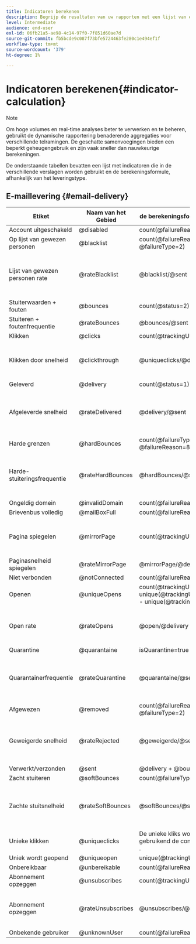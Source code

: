 ```yaml
---
title: Indicatoren berekenen
description: Begrijp de resultaten van uw rapporten met een lijst van elke metrische formule.
level: Intermediate
audience: end-user
exl-id: 06fb21a5-ae98-4c14-97f0-7f851d60ae7d
source-git-commit: fb5bcde9c087f73bfe5724463fe280c1e494ef1f
workflow-type: tm+mt
source-wordcount: '379'
ht-degree: 1%

---
```


# Indicatoren berekenen{#indicator-calculation}

>[!NOTE]
>
>Om hoge volumes en real-time analyses beter te verwerken en te beheren, gebruikt de dynamische rapportering benaderende aggregaties voor verschillende telramingen. De geschatte samenvoegingen bieden een beperkt geheugengebruik en zijn vaak sneller dan nauwkeurige berekeningen.

De onderstaande tabellen bevatten een lijst met indicatoren die in de verschillende verslagen worden gebruikt en de berekeningsformule, afhankelijk van het leveringstype.

## E-maillevering {#email-delivery}

<table> 
 <thead> 
  <tr> 
   <th> <strong> Etiket </strong> <br/> </th> 
   <th> <strong> Naam van het Gebied </strong> <br/> </th> 
   <th> <strong> de berekeningsformule van de Indicator </strong> <br/> </th> 
   <th> <strong> Commentaren </strong><br/> </th> 
  </tr> 
 </thead> 
 <tbody> 
  <tr> 
   <td> Account uitgeschakeld <br/> </td> 
   <td> @disabled<br/> </td> 
   <td> count(@failureReason=4)<br/> </td> 
   <td> </td> 
  </tr> 
  <tr> 
   <td> Op lijst van gewezen personen <br/> </td> 
   <td> @blacklist<br/> </td> 
   <td> count(@failureReason=8, @failureType=2) <br/> </td> 
   <td> </td> 
  </tr> 
  <tr> 
   <td> Lijst van gewezen personen rate <br/> </td> 
   <td> @rateBlacklist<br/> </td> 
   <td> @blacklist/@sent<br/> </td> 
   <td> De noemer voor tariefberekening is gebaseerd op Verzonden telling (Geleverd + Stemmen).<br/> </td> 
  </tr> 
  <tr> 
   <td> Stuiterwaarden + fouten <br/> </td> 
   <td> @bounces <br/> </td> 
   <td> count(@status=2)<br/> </td> 
   <td> </td> 
  </tr> 
  <tr> 
   <td> Stuiteren + foutenfrequentie <br/> </td> 
   <td> @rateBounces <br/> </td> 
   <td> @bounces/@sent<br/> </td> 
   <td> </td> 
  </tr> 
  <tr> 
   <td> Klikken <br/> </td> 
   <td> @clicks<br/> </td> 
   <td> count(@trackingUrlType=1 of 10 of 11) <br/> </td> 
   <td> </td> 
  </tr> 
  <tr> 
   <td> Klikken door snelheid <br/> </td> 
   <td> @clickthrough <br/> </td> 
   <td> @uniqueclicks/@delivery<br/> </td> 
   <td> De noemer voor tariefberekening is gebaseerd op Geleverd slechts.<br/> </td> 
  </tr> 
  <tr> 
   <td> Geleverd <br/> </td> 
   <td> @delivery<br/> </td> 
   <td> count(@status=1)<br/> </td> 
   <td> </td> 
  </tr> 
  <tr> 
   <td> Afgeleverde snelheid <br/> </td> 
   <td> @rateDelivered <br/> </td> 
   <td> @delivery/@sent<br/> </td> 
   <td> De noemer voor tariefberekening is gebaseerd op Verzonden telling (Geleverd + Stemmen).<br/> </td> 
  </tr> 
  <tr> 
   <td> Harde grenzen <br/> </td> 
   <td> @hardBounces <br/> </td> 
   <td> count(@failureType=2 EN @failureReason=8) <br/> </td> 
   <td> </td> 
  </tr> 
  <tr> 
   <td> Harde-stuiteringsfrequentie <br/> </td> 
   <td> @rateHardBounces <br/> </td> 
   <td> @hardBounces/@sent<br/> </td> 
   <td> De noemer voor tariefberekening is gebaseerd op Verzonden telling (Geleverd + Stemmen).<br/> </td> 
  </tr> 
  <tr> 
   <td> Ongeldig domein <br/> </td> 
   <td> @invalidDomain<br/> </td> 
   <td> count(@failureReason=2)<br/> </td> 
   <td> </td> 
  </tr> 
  <tr> 
   <td> Brievenbus volledig <br/> </td> 
   <td> @mailBoxFull<br/> </td> 
   <td> count(@failureReason=5)<br/> </td> 
   <td> </td> 
  </tr> 
  <tr> 
   <td> Pagina spiegelen <br/> </td> 
   <td> @mirrorPage<br/> </td> 
   <td> count(@trackingUrlType=6) <br/> </td> 
   <td> De noemer voor tariefberekening is gebaseerd op Geleverd slechts.<br/> </td> 
  </tr> 
  <tr> 
   <td> Paginasnelheid spiegelen <br/> </td> 
   <td> @rateMirrorPage<br/> </td> 
   <td> @mirrorPage/@delivery<br/> </td> 
   <td> </td> 
  </tr> 
  <tr> 
   <td> Niet verbonden <br/> </td> 
   <td> @notConnected<br/> </td> 
   <td> count(@failureReason=6)<br/> </td> 
   <td> </td> 
  </tr> 
  <tr> 
   <td> Openen <br/> </td> 
   <td> @uniqueOpens <br/> </td> 
   <td> count(@trackingUrlType=2 + unique(@trackingUrlType=1,2,3,6,10,11) - unique(@trackingUrlType=2)) <br/> </td> 
   <td> </td> 
  </tr> 
  <tr> 
   <td> Open rate <br/> </td> 
   <td> @rateOpens <br/> </td> 
   <td> @open/@delivery<br/> </td> 
   <td> De noemer voor tariefberekening is gebaseerd op Geleverd slechts.<br/> </td> 
  </tr> 
  <tr> 
   <td> Quarantine <br/> </td> 
   <td> @quarantaine <br/> </td> 
   <td> isQuarantine=true <br/> </td> 
   <td> </td> 
  </tr> 
  <tr> 
   <td> Quarantainerfrequentie <br/> </td> 
   <td> @rateQuarantine <br/> </td> 
   <td> @quarantaine/@sent<br/> </td> 
   <td> De noemer voor tariefberekening is gebaseerd op Verzonden telling (Geleverd + Stemmen).<br/> </td> 
  </tr>
  <tr> 
   <td> Afgewezen <br/> </td> 
   <td> @removed<br/> </td> 
   <td> count(@failureReason=20, @failureType=2) <br/> </td> 
   <td> </td> 
  </tr> 
  <tr> 
   <td> Geweigerde snelheid <br/> </td> 
   <td> @rateRejected<br/> </td> 
   <td> @geweigerde/@sent<br/> </td> 
   <td> De noemer voor tariefberekening is gebaseerd op Verzonden telling (Geleverd + Stemmen).<br/> </td> 
  </tr> 
  <tr> 
   <td> Verwerkt/verzonden <br/> </td> 
   <td> @sent<br/> </td> 
   <td> @delivery + @bounces <br/> </td> 
   <td> </td> 
  </tr> 
  <tr> 
   <td> Zacht stuiteren <br/> </td> 
   <td> @softBounces <br/> </td> 
   <td> count(@failureType=1)<br/> </td> 
   <td> </td> 
  </tr> 
  <tr> 
   <td> Zachte stuitsnelheid <br/> </td> 
   <td> @rateSoftBounces <br/> </td> 
   <td> @softBounces/@sent<br/> </td> 
   <td> De noemer voor tariefberekening is gebaseerd op Verzonden telling (Geleverd + Stemmen).<br/> </td> 
  </tr> 
  <tr> 
   <td> Unieke klikken <br/> </td> 
   <td> @uniqueclicks <br/> </td> 
   <td> De unieke kliks wordt berekend gebruikend de concepten van de Schets. </a>.<br/> </td> 
   <td> </td> 
  </tr> 
  <tr> 
   <td> Uniek wordt geopend <br/> </td> 
   <td> @uniqueopen <br/> </td> 
   <td> unique(@trackingUrlType=1,2,3,6,10,11) <br/> </td> 
   <td> </td> 
  </tr> 
  <tr> 
   <td> Onbereikbaar <br/> </td> 
   <td> @unbereikable<br/> </td> 
   <td> count(@failureReason=3)<br/> </td> 
   <td> </td> 
  </tr> 
  <tr> 
   <td> Abonnement opzeggen <br/> </td> 
   <td> @unsubscribes <br/> </td> 
   <td> count(@trackingUrlType=3) <br/> </td> 
   <td> </td> 
  </tr> 
  <tr> 
   <td> Abonnement opzeggen <br/> </td> 
   <td> @rateUnsubscribes <br/> </td> 
   <td> @unsubscribes/@delivery<br/> </td> 
   <td> De noemer voor tariefberekening is gebaseerd op Geleverd slechts.<br/> </td> 
  </tr> 
  <tr> 
   <td> Onbekende gebruiker <br/> </td> 
   <td> @unknownUser<br/> </td> 
   <td> count(@failureReason=1)<br/> </td> 
   <td> </td> 
  </tr> 
 </tbody> 
</table>

<!--
## Push notification delivery {#push-notification-delivery}

<table> 
 <thead> 
  <tr> 
   <th> <strong>Label</strong> <br/> </th> 
   <th> <strong>Field name</strong> <br/> </th> 
   <th> <strong>Indicator calculation formula</strong> <br/> </th> 
  </tr> 
 </thead> 
 <tbody> 
  <tr> 
   <td> Processed/sent<br/> </td> 
   <td> @sent<br/> </td> 
   <td> @count(status=sent)<br/> </td> 
  </tr> 
  <tr> 
   <td> Delivered<br/> </td> 
   <td> @delivered<br/> </td> 
   <td> @count(status=delivered)<br/> </td> 
  </tr> 
  <tr> 
   <td> Delivered rate<br/> </td> 
   <td> @rateDelivered<br/> </td> 
   <td> (@delivered/@sent)*100<br/> </td> 
  </tr> 
  <tr> 
   <td> Bounce + Error rate<br/> </td> 
   <td> @rateBounces<br/> </td> 
   <td> (@delivered/@sent)*100<br/> </td> 
  </tr> 
  <tr> 
   <td> Open<br/> </td> 
   <td> @opens<br/> </td> 
   <td> @count(status=open)<br/> </td> 
  </tr> 
  <tr> 
   <td> Open rate<br/> </td> 
   <td> @rateOpens<br/> </td> 
   <td> (@opens/@delivered)*100<br/> </td> 
  </tr> 
  <tr> 
   <td> Unique opens<br/> </td> 
   <td> @uniqueopens<br/> </td> 
   <td> Unique opens is calculated using ThetaSketch concepts of unique RecipientIds.<br/> </td> 
  </tr> 
  <tr> 
   <td> Impressions<br/> </td> 
   <td> @impressions<br/> </td> 
   <td> @count(status=delivered)<br/> </td> 
  </tr> 
  <tr> 
   <td> Unique impressions<br/> </td> 
   <td> @uniqueimpressions<br/> </td> 
   <td> @unique(@count(status=view))<br/> </td> 
  </tr> 
  <tr> 
   <td> Click<br/> </td> 
   <td> @clicks<br/> </td> 
   <td> @count(status=interact)<br/> </td> 
  </tr> 
  <tr> 
   <td> Unique clicks<br/> </td> 
   <td> @uniqueclicks<br/> </td> 
   <td> Unique clicks is calculated using ThetaSketch concepts.<br/> </td> 
  </tr> 
  <tr> 
   <td> Click through rate<br/> </td> 
   <td> @clickthrough<br/> </td> 
   <td> (@interact/@delivered)*100<br/> </td> 
  </tr> 
 </tbody> 
</table>

## In-App delivery {#in-app-delivery}

<table> 
 <thead> 
  <tr> 
   <th> <strong>Label</strong> <br/> </th> 
   <th> <strong>Field name</strong> <br/> </th> 
   <th> <strong>Indicator calculation formula</strong> <br/> </th> 
   <th> <strong>Comments</strong><br/> </th> 
  </tr> 
 </thead> 
 <tbody> 
  <tr> 
   <td> Processed/sent<br/> </td> 
   <td> @sent<br/> </td> 
   <td> @count(status=sent)<br/> </td> 
   <td> sent=delivered<br/> </td> 
  </tr> 
  <tr> 
   <td> Delivered<br/> </td> 
   <td> @delivered<br/> </td> 
   <td> @count(status=delivered)<br/> </td> 
   <td> delivered=sent<br/> </td> 
  </tr> 
  <tr> 
   <td> Impressions<br/> </td> 
   <td> @impressions<br/> </td> 
   <td> @count(status=view) or @count(status=button 1 click + button 2 click + dismissals)<br/> </td> 
   <td> </td> 
  </tr> 
  <tr> 
   <td> Unique impressions<br/> </td> 
   <td> @uniqueimpressions<br/> </td> 
   <td> @unique(@count(status=view))<br/> </td> 
   <td> For <span class="uicontrol">Target users based on their Campaign profile (inAppProfile)</span> template, user = Recipient Id.<br/> For <span class="uicontrol">Target all users of a Mobile app (inAppBroadcast)</span> and <span class="uicontrol">Target users based on their Mobile profile (inApp)</span> templates, user = MC Id or equivalent that represents a unique combination of user, mobile app and device.<br/> </td> 
  </tr> 
  <tr> 
   <td> In-App clicks <br/> </td> 
   <td> @inappclicks<br/> </td> 
   <td> @count (status=click)<br/> </td> 
   <td> </td> 
  </tr> 
  <tr> 
   <td> Unique In-App clicks<br/> </td> 
   <td> @uniqueinapp<br/> </td> 
   <td> @unique(@count (status=clicks))<br/> </td> 
   <td> For <span class="uicontrol">Target users based on their Campaign profile (inAppProfile)</span> template, user = Recipient Id.<br/> For <span class="uicontrol">Target all users of a Mobile app (inAppBroadcast)</span> and <span class="uicontrol">Target users based on their Mobile profile (inApp)</span> templates, user = MC Id or equivalent that represents a unique combination of user, mobile app and device.<br/> </td> 
  </tr> 
  <tr> 
   <td> In-App click through rate<br/> </td> 
   <td> @inappclickthrough<br/> </td> 
   <td> Total clicks on Button 1 or Button 2/total impressions*100<br/> </td> 
   <td> </td> 
  </tr> 
  <tr> 
   <td> In-App dismissal<br/> </td> 
   <td> @dismissal<br/> </td> 
   <td> @count (status=close)<br/> </td> 
   <td> </td> 
  </tr> 
  <tr> 
   <td> Unique In-App dismissals<br/> </td> 
   <td> @uniquedismissal<br/> </td> 
   <td> @unique(@count (status=close))<br/> </td> 
   <td> For <span class="uicontrol">Target users based on their Campaign profile (inAppProfile)</span> template, user = Recipient Id.<br/> For <span class="uicontrol">Target all users of a Mobile app (inAppBroadcast)</span> and <span class="uicontrol">Target users based on their Mobile profile (inApp)</span> templates, user = MC Id or equivalent that represents a unique combination of user, mobile app and device.<br/> </td> 
  </tr> 
  <tr> 
   <td> In-App dismissal rate<br/> </td> 
   <td> @dismissalrate<br/> </td> 
   <td> Total close/total impressions*100<br/> </td> 
   <td> </td> 
  </tr> 
 </tbody> 
</table>
-->
